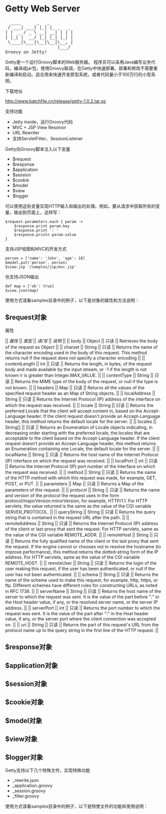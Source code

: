 Getty Web Server
=====
<pre>
  ____      _   _
 / ___| ___| |_| |_ _   _
| |  _ / _ \ __| __| | | |
| |_| |  __/ |_| |_| |_| |
 \____|\___|\__|\__|\__, |
                    |___/
Groovy on Jetty!
</pre>

Getty是一个运行Groovy脚本的Web服务器。
程序员可以采用Java编写业务代码，编译成jar包，使用Groovy联调，在Getty中快速部署。部署和修改不需要重新编译和启动。适合用来快速开发原型系统，或者代码量小于100万行的小型系统。

下载地址

http://www.batchfile.cn/release/getty-1.0.2.tar.gz

支持功能

- Jetty inside，运行Groovy代码
- MVC + JSP View Resolvor
- URL Rewriter
- 支持ServletFilter、SessionListener

Getty向Groovy脚本注入以下变量

- $request
- $response
- $application
- $session
- $cookie
- $model
- $view
- $logger

可以使用这些变量实现HTTP输入和输出的处理。例如，要从请求中获取所有的变量，输出到页面上，这样写：
```
$request.parameters.each { param ->
    $response.print param.key
    $response.print ': '
    $response.prinln param.value
}
```

支持JSP视图和MVC的开发方式

```
person = ['name': 'John', 'age': 18]
$model.put('person', person)
$view.jsp '/samples/jsp/mvc.jsp'
```

也支持JSON输出

```
def map = ['ok': true]
$view.json(map)
```

使用方式请看samples目录中的例子，以下是对象的属性和方法说明：

$request对象
-----

属性

|| *属性*           || *类型*    || *读/写* || *说明* ||
|| body            || Object   || 只读    || Retrieves the body of the request as Object      ||
|| charset         || String   || 只读    || Returns the name of the character encoding used in the body of this request. This method returns null if the request does not specify a character encoding      ||
|| contentLength   || int      || 只读    || Returns the length, in bytes, of the request body and made available by the input stream, or -1 if the length is not known ir is greater than Integer.MAX_VALUE.      ||
|| contentType     || String   || 只读    || Returns the MIME type of the body of the request, or null if the type is not known.      ||
|| headers         || Map      || 只读    || Returns all the values of the specified request header as an Map of String objects.      ||
|| localAddress    || String   || 只读    || Returns the Internet Protocol (IP) address of the interface on which the request was received.      ||
|| locale          || String   || 只读    || Returns the preferred Locale that the client will accept content in, based on the Accept-Language header. If the client request doesn't provide an Accept-Language header, this method returns the default locale for the server.      ||
|| locales         || String[] || 只读    || Returns an Enumeration of Locale objects indicating, in decreasing order starting with the preferred locale, the locales that are acceptable to the client based on the Accept-Language header. If the client request doesn't provide an Accept-Language header, this method returns an Enumeration containing one Locale, the default locale for the server.      ||
|| localName       || String   || 只读    || Returns the host name of the Internet Protocol (IP) interface on which the request was received.      ||
|| localPort       || int      || 只读    || Returns the Internet Protocol (IP) port number of the interface on which the request was received.      ||
|| method          || String   || 只读    || Returns the name of the HTTP method with which this request was made, for example, GET, POST, or PUT.      ||
|| parameters      || Map      || 只读    || Returns a Map of the parameters of this request.      ||
|| protocol        || String   || 只读    || Returns the name and version of the protocol the request uses in the form protocol/majorVersion.minorVersion, for example, HTTP/1.1. For HTTP servlets, the value returned is the same as the value of the CGI variable SERVER_PROTOCOL.      ||
|| queryString     || String   || 只读    || Returns the query string that is contained in the request URL after the path.      ||
|| remoteAddress   || String   || 只读    || Returns the Internet Protocol (IP) address of the client or last proxy that sent the request. For HTTP servlets, same as the value of the CGI variable REMOTE_ADDR.      ||
|| remoteHost      || String   || 只读    || Returns the fully qualified name of the client or the last proxy that sent the request. If the engine cannot or chooses not to resolve the hostname (to improve performance), this method returns the dotted-string form of the IP address. For HTTP servlets, same as the value of the CGI variable REMOTE_HOST.      ||
|| remoteUser      || String   || 只读    || Returns the login of the user making this request, if the user has been authenticated, or null if the user has not been authenticated.      ||
|| schema          || String   || 只读    || Returns the name of the scheme used to make this request, for example, http, https, or ftp. Different schemes have different rules for constructing URLs, as noted in RFC 1738.      ||
|| serverName      || String   || 只读    || Returns the host name of the server to which the request was sent. It is the value of the part before ":" in the Host header value, if any, or the resolved server name, or the server IP address.      ||
|| serverPort      || int      || 只读    || Returns the port number to which the request was sent. It is the value of the part after ":" in the Host header value, if any, or the server port where the client connection was accepted on.      ||
|| uri             || String   || 只读    || Returns the part of this request's URL from the protocol name up to the query string in the first line of the HTTP request.      ||

$response对象
-----

$application对象
-----

$session对象
-----

$cookie对象
-----


$model对象
-----

$view对象
-----

$logger对象
-----

Getty支持以下几个特殊文件，实现特殊功能

- _rewrite.json
- _application.groovy
- _session.groovy
- _filter.groovy

使用方式请看samples目录中的例子，以下是特使文件的功能和使用说明：

